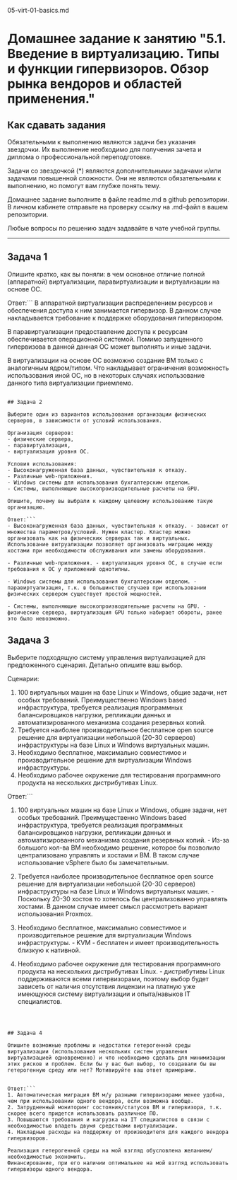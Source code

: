 05-virt-01-basics.md

# Домашнее задание к занятию "5.1. Введение в виртуализацию. Типы и функции гипервизоров. Обзор рынка вендоров и областей применения."


## Как сдавать задания

Обязательными к выполнению являются задачи без указания звездочки. Их выполнение необходимо для получения зачета и диплома о профессиональной переподготовке.

Задачи со звездочкой (*) являются дополнительными задачами и/или задачами повышенной сложности. Они не являются обязательными к выполнению, но помогут вам глубже понять тему.

Домашнее задание выполните в файле readme.md в github репозитории. В личном кабинете отправьте на проверку ссылку на .md-файл в вашем репозитории.

Любые вопросы по решению задач задавайте в чате учебной группы.

---

## Задача 1

Опишите кратко, как вы поняли: в чем основное отличие полной (аппаратной) виртуализации, паравиртуализации и виртуализации на основе ОС.

Ответ:```
В аппаратной виртуализации распределением ресурсов и обеспечения доступа к ним занимается гипервизор. В данном случае накладывается требование к поддержке оборудования гипервизором.

В паравиртуализации предоставление доступа к ресурсам обеспечивается операционной системой. Помимо запущенного гипервизова в данной данная ОС может выполнять и иные задачи.

В виртуализации на основе ОС  возможно создание ВМ только с аналогичным ядром/типом. Что накладывает ограничения возможность использования иной ОС, но в некоторых случаях использование данного типа виртуализации приемлемо.
```

## Задача 2

Выберите один из вариантов использования организации физических серверов, в зависимости от условий использования.

Организация серверов:
- физические сервера,
- паравиртуализация,
- виртуализация уровня ОС.

Условия использования:
- Высоконагруженная база данных, чувствительная к отказу.
- Различные web-приложения.
- Windows системы для использования бухгалтерским отделом.
- Системы, выполняющие высокопроизводительные расчеты на GPU.

Опишите, почему вы выбрали к каждому целевому использованию такую организацию.

Ответ:```
- Высоконагруженная база данных, чувствительная к отказу. - зависит от множества параметров/условий. Нужен кластер. Кластер можно организовать как на физических серверах так и виртуальных. Использование витруализации позволяет организовать миграцию между хостами при необходимости обслуживания или замены оборудования. 

- Различные web-приложения. - виртуализация уровня ОС, в случае если требования к ОС у приложений однотипны. 

- Windows системы для использования бухгалтерским отделом. - паравиртуализация, т.к. в большинстве случаев при использовании физических сервером существует простой мощностей.

- Системы, выполняющие высокопроизводительные расчеты на GPU. - физические сервера, виртуализация GPU только набирает обороты, ранее это было невозможно. 
```

## Задача 3

Выберите подходящую систему управления виртуализацией для предложенного сценария. Детально опишите ваш выбор.

Сценарии:

1. 100 виртуальных машин на базе Linux и Windows, общие задачи, нет особых требований. Преимущественно Windows based инфраструктура, требуется реализация программных балансировщиков нагрузки, репликации данных и автоматизированного механизма создания резервных копий.
2. Требуется наиболее производительное бесплатное open source решение для виртуализации небольшой (20-30 серверов) инфраструктуры на базе Linux и Windows виртуальных машин.
3. Необходимо бесплатное, максимально совместимое и производительное решение для виртуализации Windows инфраструктуры.
4. Необходимо рабочее окружение для тестирования программного продукта на нескольких дистрибутивах Linux.

Ответ:```
1. 100 виртуальных машин на базе Linux и Windows, общие задачи, нет особых требований. Преимущественно Windows based инфраструктура, требуется реализация программных балансировщиков нагрузки, репликации данных и автоматизированного механизма создания резервных копий. - Из-за большого кол-ва ВМ необходимо решение, которое бы позволило централизовано управлять и хостами и ВМ. В таком случае использование vSphere было бы замечательным. 

2. Требуется наиболее производительное бесплатное open source решение для виртуализации небольшой (20-30 серверов) инфраструктуры на базе Linux и Windows виртуальных машин. - Поскольку 20-30 хостов то хотелось бы централизованно управлять хостами. В данном случае имеет смысл рассмотреть вариант использования Proxmox.

3. Необходимо бесплатное, максимально совместимое и производительное решение для виртуализации Windows инфраструктуры. - KVM - бесплатен и имеет производительность близкую к нативной.

4. Необходимо рабочее окружение для тестирования программного продукта на нескольких дистрибутивах Linux. - дистрибутивы Linux поддерживаются всеми гипервизорами, поэтому выбор будет зависеть от наличия отсутствия лицензии на платную уже имеющуюся систему виртуализации и опыта/навыков IT специалистов. 


```



## Задача 4

Опишите возможные проблемы и недостатки гетерогенной среды виртуализации (использования нескольких систем управления виртуализацией одновременно) и что необходимо сделать для минимизации этих рисков и проблем. Если бы у вас был выбор, то создавали бы вы гетерогенную среду или нет? Мотивируйте ваш ответ примерами.


Ответ:```
1. Автоматическая миграция ВМ м/у разными гипервизорами менее удобна, чем при использовании одного вендора, если возможна вообще.
2. Затрудненный мониторинг состояния/статусов ВМ и гипервизора, т.к. скорее всего придется использовать различное ПО.
3. Повышаются требования и нагрузка на IT специалистов в связи с необходимостью владеть двумя средствами виртуализации.
4. Накладные расходы на поддержку от производителя для каждого вендора гипервизоров. 

Реализация гетерогенной среды на мой взгляд обусловлена желанием/необходимостью экономить. 
Финансирование, при его наличии оптимальнее на мой взгляд использовать гипервизоры одного вендора.
```
